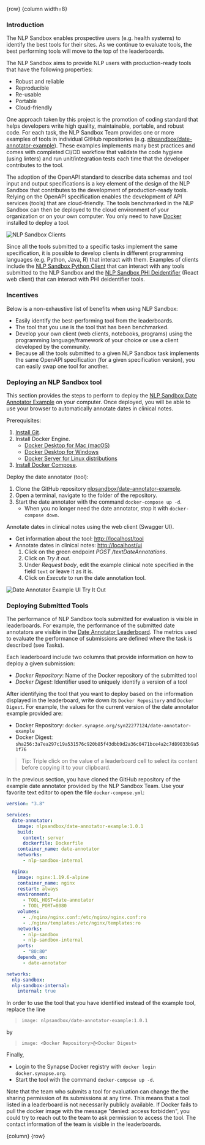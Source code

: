 <!-- markdownlint-disable-next-line first-line-h1 -->
{row}
{column width=8}

### Introduction

The NLP Sandbox enables prospective users (e.g. health systems) to identify the best tools for their sites. As we continue to evaluate tools, the best performing tools will move to the top of the leaderboards.

The NLP Sandbox aims to provide NLP users with production-ready tools that have the following properties:

- Robust and reliable
- Reproducible
- Re-usable
- Portable
- Cloud-friendly

One approach taken by this project is the promotion of coding standard that helps developers write high quality, maintainable, portable, and robust code. For each task, the NLP Sandbox Team provides one or more examples of tools in individual GitHub repositories (e.g. [nlpsandbox/date-annotator-example]). These examples implements many best practices and comes with completed CI/CD workflow that validate the code hygiene (using linters) and run unit/integration tests each time that the developer contributes to the tool.

The adoption of the OpenAPI standard to describe data schemas and tool input and output specifications is a key element of the design of the NLP Sandbox that contributes to the development of production-ready tools. Relying on the OpenAPI specification enables the development of API services (tools) that are cloud-friendly. The tools benchmarked in the NLP Sandbox can then be deployed to the cloud environment of your organization or on your own computer. You only need to have [Docker] installed to deploy a tool.

![NLP Sandbox Clients]

Since all the tools submitted to a specific tasks implement the same specification, it is possible to develop clients in different programming languages (e.g. Python, Java, R) that interact with them. Examples of clients include the [NLP Sandbox Python Client] that can interact with any tools submitted to the NLP Sandbox and the [NLP Sandbox PHI Deidentifier] (React web client) that can interact with PHI deidentifier tools.

### Incentives

Below is a non-exhaustive list of benefits when using NLP Sandbox:

- Easily identify the best-performing tool from the leaderboards.
- The tool that you use is the tool that has been benchmarked.
- Develop your own client (web clients, notebooks, programs) using the programming language/framework of your choice or use a client developed by the community.
- Because all the tools submitted to a given NLP Sandbox task implements the same OpenAPI specification (for a given specification version), you can easily swap one tool for another.

### Deploying an NLP Sandbox tool

This section provides the steps to perform to deploy the [NLP Sandbox Date Annotator Example] on your computer. Once deployed, you will be able to use your browser to automatically annotate dates in clinical notes.

Prerequisites:

1. [Install Git].
2. Install Docker Engine.
    - [Docker Desktop for Mac (macOS)]
    - [Docker Desktop for Windows]
    - [Docker Server for Linux distributions]
3. [Install Docker Compose].

Deploy the date annotator (tool):

1. Clone the GitHub repository [nlpsandbox/date-annotator-example].
2. Open a terminal, navigate to the folder of the repository.
3. Start the date annotator with the command `docker-compose up -d`.
    - When you no longer need the date annotator, stop it with `docker-compose down`.

Annotate dates in clinical notes using the web client (Swagger UI).

- Get information about the tool: [http://localhost/tool]
- Annotate dates in clinical notes: [http://localhost/ui]
    1. Click on the green endpoint *POST /textDateAnnotations*.
    2. Click on *Try it out*.
    3. Under *Request body*, edit the example clinical note specified in the field `text` or leave it as it is.
    4. Click on *Execute* to run the date annotation tool.

![Date Annotator Example UI Try It Out]

### Deploying Submitted Tools

The performance of NLP Sandbox tools submitted for evaluation is visible in leaderboards. For example, the performance of the submitted date annotators are visible in the [Date Annotator Leaderboard]. The metrics used to evaluate the performance of submissions are defined where the task is described (see Tasks).

Each leaderboard include two columns that provide information on how to deploy a given submission:

- *Docker Repository*: Name of the Docker repository of the submitted tool
- *Docker Digest*: Identifier used to uniquely identify a version of a tool

After identifying the tool that you want to deploy based on the information displayed in the leaderboard, write down its `Docker Repository` and `Docker Digest`. For example, the values for the current version of the date annotator example provided are:

- Docker Repository: `docker.synapse.org/syn22277124/date-annotator-example`
- Docker Digest: `sha256:3a7ea297c19a531576c920b85f43dbb9d2a36c0471bce4a2c7d89033b9a51f76`

> Tip: Triple click on the value of a leaderboard cell to select its content before copying it to your clipboard.

In the previous section, you have cloned the GitHub repository of the example date annotator provided by the NLP Sandbox Team. Use your favorite text editor to open the file `docker-compose.yml`:

```yaml
version: "3.8"

services:
  date-annotator:
    image: nlpsandbox/date-annotator-example:1.0.1
    build:
      context: server
      dockerfile: Dockerfile
    container_name: date-annotator
    networks:
      - nlp-sandbox-internal

  nginx:
    image: nginx:1.19.6-alpine
    container_name: nginx
    restart: always
    environment:
      - TOOL_HOST=date-annotator
      - TOOL_PORT=8080
    volumes:
      - ./nginx/nginx.conf:/etc/nginx/nginx.conf:ro
      - ./nginx/templates:/etc/nginx/templates:ro
    networks:
      - nlp-sandbox
      - nlp-sandbox-internal
    ports:
      - "80:80"
    depends_on:
      - date-annotator

networks:
  nlp-sandbox:
  nlp-sandbox-internal:
    internal: true
```

In order to use the tool that you have identified instead of the example tool, replace the line

> `image: nlpsandbox/date-annotator-example:1.0.1`

by

> `image: <Docker Repository>@<Docker Digest>`

Finally,

- Login to the Synapse Docker registry with `docker login docker.synapse.org`.
- Start the tool with the command `docker-compose up -d`.

Note that the team who submits a tool for evaluation can change the the sharing permission of its submissions at any time. This means that a tool listed in a leaderboard is not necessarily publicly available. If Docker fails to pull the docker image with the message "denied: access forbidden", you could try to reach out to the team to ask permission to access the tool. The contact information of the team is visible in the leaderboards.

{column}
{row}

<!-- Images -->
[NLP Sandbox Clients]: https://github.com/nlpsandbox/nlpsandbox-website-synapse/raw/staging/images/nlpsandbox-clients.png
[Date Annotator Example UI Try It Out]: https://github.com/nlpsandbox/nlpsandbox-website-synapse/raw/staging/images/tools/date-annotator-example-ui-try-it-out.png

<!-- Links -->

[nlpsandbox/date-annotator-example]: https://github.com/nlpsandbox/date-annotator-example
[docker]: https://www.docker.com/
[NLP Sandbox Python Client]: https://github.com/nlpsandbox/nlpsandbox-client
[NLP Sandbox PHI Deidentifier]: https://github.com/nlpsandbox/phi-deidentifier-app
[NLP Sandbox Date Annotator Example]: https://github.com/nlpsandbox/date-annotator-example
[Install Git]: https://www.atlassian.com/git/tutorials/install-git
[Docker Desktop for Mac (macOS)]: https://docs.docker.com/docker-for-mac/install/
[Docker Desktop for Windows]: https://docs.docker.com/docker-for-windows/install/
[Docker Server for Linux distributions]: https://docs.docker.com/engine/install/#server
[Install Docker Compose]: https://docs.docker.com/compose/install/
[Date Annotator Leaderboard]: https://www.synapse.org/#!Synapse:syn22277124/wiki/608039
[Tasks]: https://www.synapse.org/#!Synapse:syn22277124/wiki/607935
[http://localhost/tool]: http://localhost/tool
[http://localhost/ui]: http://localhost/ui
